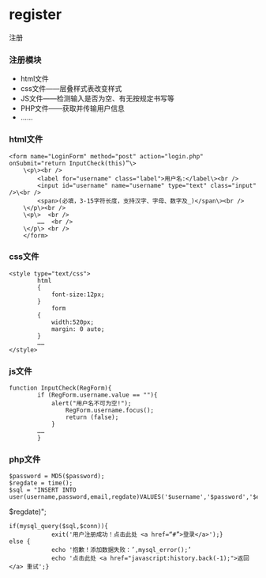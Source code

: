 register
===================================  
注册


### 注册模块
* html文件
* css文件——层叠样式表改变样式
* JS文件——检测输入是否为空、有无按规定书写等
* PHP文件——获取并传输用户信息
* ……

### html文件 
	<form name="LoginForm" method="post" action="login.php" onSubmit="return InputCheck(this)”\>
		\<p\><br />
			<label for="username" class="label">用户名:</label\><br />
			<input id="username" name="username" type="text" class="input" />\<br />
			<span>(必填，3-15字符长度，支持汉字、字母、数字及_)</span\><br />
		\</p\><br />
		\<p\>  <br />
			……  <br />
		\</p\> <br />
		</form> 


### css文件 
	<style type="text/css">		
			html		
			{ 		
				font-size:12px;			
			}		
       			form		
			{		
				width:520px;		
				margin: 0 auto;		
			}		
 			……		
	</style>				
  

### js文件 
	function InputCheck(RegForm){			
			if (RegForm.username.value == ""){			
				alert("用户名不可为空!");			
    				RegForm.username.focus();		
    				return (false);			
  		    	}		
  			……		
			}		
  

### php文件 
	$password = MD5($password);		
	$regdate = time();		
	$sql = "INSERT INTO user(username,password,email,regdate)VALUES('$username','$password','$email',
$regdate)";	
  
	
	if(mysql_query($sql,$conn)){		
    			exit('用户注册成功！点击此处 <a href=“#”>登录</a>');}		 		
	else {		
    			echo '抱歉！添加数据失败：’,mysql_error();’		
    			echo '点击此处 <a href="javascript:history.back(-1);">返回</a> 重试';}					